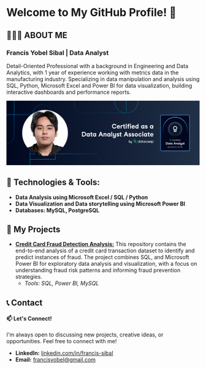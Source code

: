 # Welcome to My GitHub Profile! 👋



## 👨🏻‍💻 ABOUT ME 
### Francis Yobel Sibal | Data Analyst

Detail-Oriented Professional with a background in Engineering and Data Analytics, with 1 year of experience working with metrics data in the manufacturing industry.
Specializing in data manipulation and analysis using SQL, Python, Microsoft Excel and Power BI for data visualization, building interactive dashboards and performance reports.

![Preview1](PhotoDA.png)


## 🔧 Technologies & Tools:
* **Data Analysis using Microsoft Excel / SQL / Python**
* **Data Visualization and Data storytelling using Microsoft Power BI**
* **Databases: MySQL, PostgreSQL**

## 📂 My Projects

* **[Credit Card Fraud Detection Analysis:](https://github.com/francissibal/Credit_Card_Fraud_Analysis)**
  This repository contains the end-to-end analysis of a credit card transaction dataset to identify and predict instances of fraud. The project combines SQL, and Microsoft Power BI for exploratory data analysis and visualization, with a focus on understanding fraud risk patterns and informing fraud prevention strategies.
    * *Tools: SQL, Power BI, MySQL*
## 📞 Contact
#### 📫 Let's Connect!
I'm always open to discussing new projects, creative ideas, or opportunities. Feel free to connect with me!

* **LinkedIn:** [linkedin.com/in/francis-sibal](https://www.linkedin.com/in/francis-sibal/)
* **Email:** [francisyobel@gmail.com](mailto:francisyobel@gmail.com)

